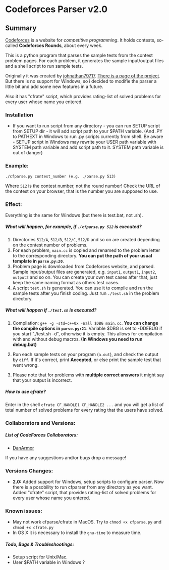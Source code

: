 Codeforces Parser v2.0
=================

Summary
-------

[Codeforces](http://codeforces.com/) is a website for _competitive programming_. It holds contests, so-called **Codeforces Rounds**, about every week.

This is a python program that parses the sample tests from the contest problem pages. For each problem, it generates the sample input/output files and a shell script to run sample tests.

Originally it was created by [johnathan79717](https://github.com/johnathan79717). [There is a page of the project](https://github.com/johnathan79717/codeforces-parser). But there is no support for Windows, so i decided to modifie the parser a little bit and add some new features in a future. 

Also it has "cfrate" script, which provides rating-list of solved problems for every user whose name you entered.

### Installation

 * If you want to run script from any directory - you can run SETUP script from SETUP dir - it will add script path to your $PATH variable. (And .PY to PATHEXT in Windows to run .py scripts currently from shell. Be aware - SETUP script in Windows may rewrite your USER path variable with SYSTEM path variable and add script path to it. SYSTEM path variable is out of danger) 

### Example:
`./cfparse.py contest_number (e.g. ./parse.py 513)`

Where `512` is the contest number, not the round number! Check the URL of the contest on your browser, that is the number you are supposed to use.

### Effect:

Everything is the same for Windows (but there is test.bat, not .sh).

##### What will happen, for example, if `./cfparse.py 512` is executed?

1. Directories `512/A`, `512/B`, `512/C`, `512/D` and so on are created depending on the contest number of problems.
2. For each problem, `main.cc` is copied and renamed to the problem letter to the corresponding directory. **You can put the path of your usual template in `parse.py:20`**.
3. Problem page is downloaded from Codeforces website, and parsed. Sample input/output files are generated, e.g. `input1`, `output1`, `input2`, `output2` and so on. You can create your own test cases after that, just keep the same naming format as others test cases.
4. A script `test.sh` is generated. You can use it to compile and run the sample tests after you finish coding. Just run `./test.sh` in the problem directory.

##### What will happen if `./test.sh` is executed?

1. Compilation: `g++ -g -std=c++0x -Wall $DBG main.cc`. **You can change the compile options in `parse.py:21`**. Variable $DBG is set to -DDEBUG if you start "./test.sh -d", otherwise it is empty. This allows for compilation with and without debug macros. **(In Windows you need to run debug.bat)**

2. Run each sample tests on your program (`a.out`), and check the output by `diff`. If it's correct, print **Accepted**, or else print the sample test that went wrong.
3. Please note that for problems with **multiple correct answers** it might say that your output is incorrect.

##### How to use cfrate?

Enter in the shell `cfrate CF_HANDLE1 CF_HANDLE2 ...` and you will get a list of total number of solved problems for every rating that the users have solved.

### Collaborators and Versions:

##### List of CodeForces Collaborators:
+ [DanArmor](https://codeforces.com/profile/DanArmor)

If you have any suggestions and/or bugs drop a message!

### Versions Changes:

+ **2.0:**
Added support for Windows, setup scripts to configure parser. Now there is a posobility to run cfparser from any directory as you want.
Added "cfrate" script, that provides rating-list of solved problems for every user whose name you entered. 

### Known issues:
* May not work cfparse/cfrate in MacOS. Try to `chmod +x cfparse.py` and `chmod +x cfrate.py`
* In OS X it is necessary to install the `gnu-time` to measure time.

##### Todo, Bugs & Troubleshootings:

+ Setup script for Unix/Mac.
+ User $PATH variable in Windows ?
